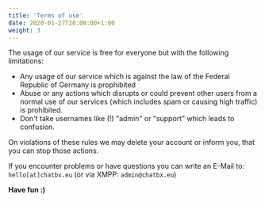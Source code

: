 ```yaml
---
title: 'Terms of use'
date: 2020-01-27T20:00:00+1:00
weight: 3
---
```


The usage of our service is free for everyone but with the following limitations:

- Any usage of our service which is against the law of the Federal Republic of Germany is prophibited
- Abuse or any actions which disrupts or could prevent other users from a normal use of our services (which includes spam or causing high traffic) is prohibited. 
- Don't take usernames like (!) "admin" or "support" which leads to confusion. 

On violations of these rules we may delete your account or inform you, that you can stop those actions. 

If you encounter problems or have questions you can write an E-Mail to: `hello[at]chatbx.eu` (or via XMPP: `admin@chatbx.eu`)

**Have fun :)**
